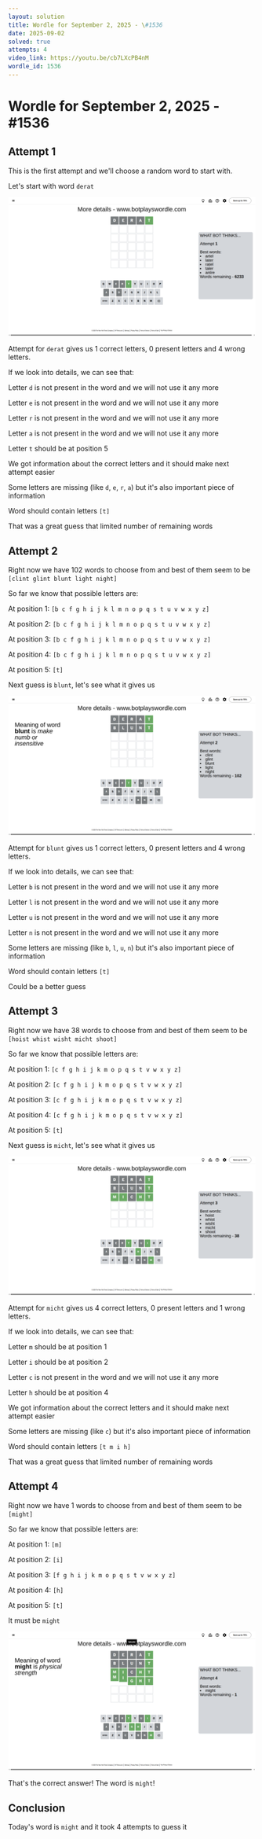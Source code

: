 ```yaml
---
layout: solution
title: Wordle for September 2, 2025 - \#1536
date: 2025-09-02
solved: true
attempts: 4
video_link: https://youtu.be/cb7LXcPB4nM
wordle_id: 1536
---
```


# Wordle for September 2, 2025 - \#1536

## Attempt 1

This is the first attempt and we'll choose a random word to start with.

Let's start with word `derat`

![Attempt 1](2025-09-02/attempt-1.png)

Attempt for `derat` gives us 1 correct letters, 0 present letters and 4 wrong letters.

If we look into details, we can see that:

Letter `d` is not present in the word and we will not use it any more

Letter `e` is not present in the word and we will not use it any more

Letter `r` is not present in the word and we will not use it any more

Letter `a` is not present in the word and we will not use it any more

Letter `t` should be at position 5

We got information about the correct letters and it should make next attempt easier

Some letters are missing (like `d`, `e`, `r`, `a`) but it's also important piece of information

Word should contain letters `[t]`

That was a great guess that limited number of remaining words



## Attempt 2

Right now we have 102 words to choose from and best of them seem to be `[clint glint blunt light night]`

So far we know that possible letters are:

At position 1: `[b c f g h i j k l m n o p q s t u v w x y z]`

At position 2: `[b c f g h i j k l m n o p q s t u v w x y z]`

At position 3: `[b c f g h i j k l m n o p q s t u v w x y z]`

At position 4: `[b c f g h i j k l m n o p q s t u v w x y z]`

At position 5: `[t]`

Next guess is `blunt`, let's see what it gives us

![Attempt 2](2025-09-02/attempt-2.png)

Attempt for `blunt` gives us 1 correct letters, 0 present letters and 4 wrong letters.

If we look into details, we can see that:

Letter `b` is not present in the word and we will not use it any more

Letter `l` is not present in the word and we will not use it any more

Letter `u` is not present in the word and we will not use it any more

Letter `n` is not present in the word and we will not use it any more

Some letters are missing (like `b`, `l`, `u`, `n`) but it's also important piece of information

Word should contain letters `[t]`

Could be a better guess



## Attempt 3

Right now we have 38 words to choose from and best of them seem to be `[hoist whist wisht micht shoot]`

So far we know that possible letters are:

At position 1: `[c f g h i j k m o p q s t v w x y z]`

At position 2: `[c f g h i j k m o p q s t v w x y z]`

At position 3: `[c f g h i j k m o p q s t v w x y z]`

At position 4: `[c f g h i j k m o p q s t v w x y z]`

At position 5: `[t]`

Next guess is `micht`, let's see what it gives us

![Attempt 3](2025-09-02/attempt-3.png)

Attempt for `micht` gives us 4 correct letters, 0 present letters and 1 wrong letters.

If we look into details, we can see that:

Letter `m` should be at position 1

Letter `i` should be at position 2

Letter `c` is not present in the word and we will not use it any more

Letter `h` should be at position 4

We got information about the correct letters and it should make next attempt easier

Some letters are missing (like `c`) but it's also important piece of information

Word should contain letters `[t m i h]`

That was a great guess that limited number of remaining words



## Attempt 4

Right now we have 1 words to choose from and best of them seem to be `[might]`

So far we know that possible letters are:

At position 1: `[m]`

At position 2: `[i]`

At position 3: `[f g h i j k m o p q s t v w x y z]`

At position 4: `[h]`

At position 5: `[t]`

It must be `might`

![Attempt 4](2025-09-02/attempt-4.png)

That's the correct answer! The word is `might`!

## Conclusion

Today's word is `might` and it took 4 attempts to guess it

